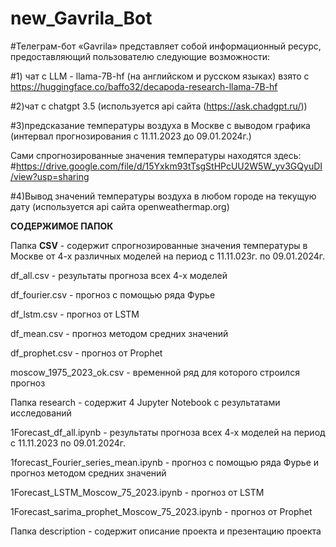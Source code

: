 # new_Gavrila_Bot
#Телеграм-бот  «Gavrila» представляет собой информационный ресурс, предоставляющий пользователю следующие возможности:

#1) чат с LLM - llama-7B-hf (на английском и русском языках) взято с https://huggingface.co/baffo32/decapoda-research-llama-7B-hf

#2)чат с chatgpt 3.5 (используется api сайта (https://ask.chadgpt.ru/))

#3)предсказание температуры воздуха в Москве с выводом графика (интервал прогнозирования с 11.11.2023 до 09.01.2024г.) 

Сами спрогнозированные значения температуры находятся здесь:
#https://drive.google.com/file/d/15Yxkm93tTsgStHPcUU2W5W_yv3GQyuDI/view?usp=sharing

#4)Вывод значений температуры воздуха в любом городе на текущую дату (используется api сайта openweathermap.org)

<b>СОДЕРЖИМОЕ ПАПОК</b>

Папка <b>CSV</b> - содержит спрогнозированные значения температуры в Москве от 4-х различных моделей на период с 11.11.023г. по 09.01.2024г.

df_all.csv  -  результаты прогноза всех 4-х моделей

df_fourier.csv  - прогноз с помощью ряда Фурье

df_lstm.csv - прогноз от LSTM

df_mean.csv - прогноз методом средних значений

df_prophet.csv - прогноз от Prophet

moscow_1975_2023_ok.csv - временной ряд для которого строился прогноз


Папка research - содержит 4 Jupyter Notebook с результатами исследований

1Forecast_df_all.ipynb  -  результаты прогноза всех 4-х моделей на период с 11.11.2023 по 09.01.2024г.

1forecast_Fourier_series_mean.ipynb  - прогноз с помощью ряда Фурье и прогноз методом средних значений

1Forecast_LSTM_Moscow_75_2023.ipynb - прогноз от LSTM

1Forecast_sarima_prophet_Moscow_75_2023.ipynb - прогноз от Prophet


Папка description - содержит описание проекта и презентацию проекта










